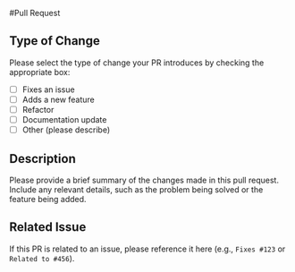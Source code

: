 #Pull Request

## Type of Change
Please select the type of change your PR introduces by checking the appropriate box:
- [ ] Fixes an issue
- [ ] Adds a new feature
- [ ] Refactor
- [ ] Documentation update
- [ ] Other (please describe)
      
## Description
Please provide a brief summary of the changes made in this pull request. Include any relevant details, such as the problem being solved or the feature being added.

## Related Issue
If this PR is related to an issue, please reference it here (e.g., `Fixes #123` or `Related to #456`).
